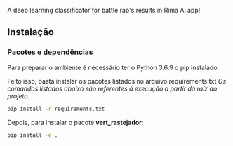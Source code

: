 A deep learning classificator for battle rap's results in Rima Ai app!

## Instalação

### Pacotes e dependências

Para preparar o ambiente é necessário ter o Python 3.6.9  o pip instalado.

Feito isso, basta instalar os pacotes listados no arquivo requirements.txt
*Os comandos listados abaixo são referentes à execução a partir da raíz do projeto.*

```bash
pip install -r requirements.txt
```

Depois, para instalar o pacote **vert_rastejador**:

```bash
pip install -e .
```